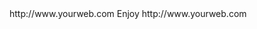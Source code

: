 <? xml version="1.0" ?>
<rss version="2.0">
<channel>
<title>*Freemedia News*</title>
<description></description>
<link>http://www.yourweb.com</link>
<item>
<title>******Wizard updated to version 1.04****** New Live TV app added to new build 2.6.4 get it from the freemedia update tab in SPMC,KODI,APPS and click Solid streams to install then you'll find it in the live Tv tab***** </title>
<description> Enjoy </description>
<link>http://www.yourweb.com</link>
</channel>
</rss>
